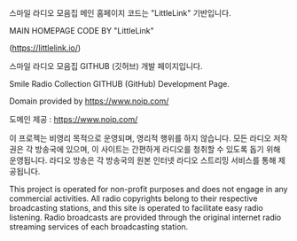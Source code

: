 스마일 라디오 모음집 메인 홈페이지 코드는 "LittleLink" 기반입니다.

MAIN HOMEPAGE CODE BY "LittleLink"

(https://littlelink.io/)

스마일 라디오 모음집 GITHUB (깃허브) 개발 페이지입니다.

Smile Radio Collection GITHUB (GitHub) Development Page.

Domain provided by https://www.noip.com/

도메인 제공 : https://www.noip.com/

이 프로젝는 비영리 목적으로 운영되며, 영리적 행위를 하지 않습니다.
모든 라디오 저작권은 각 방송국에 있으며, 이 사이트는 간편하게 라디오를 청취할 수 있도록 돕기 위해 운영됩니다.
라디오 방송은 각 방송국의 원본 인터넷 라디오 스트리밍 서비스를 통해 제공됩니다.

This project is operated for non-profit purposes and does not engage in any commercial activities.
All radio copyrights belong to their respective broadcasting stations, and this site is operated to facilitate easy radio listening.
Radio broadcasts are provided through the original internet radio streaming services of each broadcasting station.
